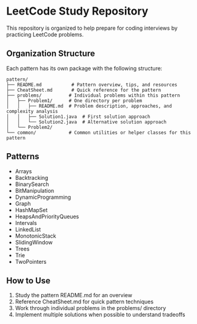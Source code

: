 # LeetCode Study Repository

This repository is organized to help prepare for coding interviews by practicing LeetCode problems.

## Organization Structure

Each pattern has its own package with the following structure:

```
pattern/
├── README.md           # Pattern overview, tips, and resources
├── CheatSheet.md       # Quick reference for the pattern
├── problems/          # Individual problems within this pattern
│   ├── Problem1/      # One directory per problem
│   │   ├── README.md  # Problem description, approaches, and complexity analysis
│   │   ├── Solution1.java  # First solution approach
│   │   └── Solution2.java  # Alternative solution approach
│   └── Problem2/
└── common/            # Common utilities or helper classes for this pattern
```

## Patterns

- Arrays
- Backtracking
- BinarySearch
- BitManipulation
- DynamicProgramming
- Graph
- HashMapSet
- HeapsAndPriorityQueues
- Intervals
- LinkedList
- MonotonicStack
- SlidingWindow
- Trees
- Trie
- TwoPointers

## How to Use

1. Study the pattern README.md for an overview
2. Reference CheatSheet.md for quick pattern techniques
3. Work through individual problems in the problems/ directory
4. Implement multiple solutions when possible to understand tradeoffs
